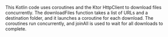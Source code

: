 This Kotlin code uses coroutines and the Ktor HttpClient to download files concurrently. The downloadFiles function takes a list of URLs and a destination folder, and it launches a coroutine for each download. The coroutines run concurrently, and joinAll is used to wait for all downloads to complete.
